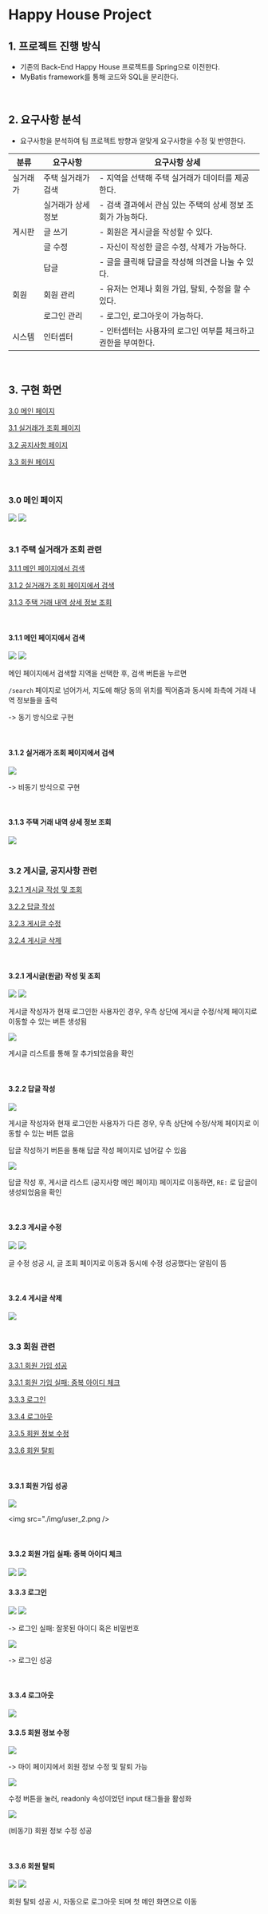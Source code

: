 
# Happy House Project

## 1. 프로젝트 진행 방식

- 기존의 Back-End Happy House 프로젝트를 Spring으로 이전한다.
- MyBatis framework를 통해 코드와 SQL을 분리한다.
<br>
  
## 2. 요구사항 분석
- 요구사항을 분석하여 팀 프로젝트 방향과 알맞게 요구사항을 수정 및 반영한다. 
  
| 분류 | 요구사항 | 요구사항 상세 |
| ------ | ------ | ------ |
| 실거래가 	| 주택 실거래가 검색 | - 지역을 선택해 주택 실거래가 데이터를 제공한다.|
|   		| 실거래가 상세 정보	| - 검색 결과에서 관심 있는 주택의 상세 정보 조회가 가능하다. |
| 게시판 		| 글 쓰기 		| - 회원은 게시글을 작성할 수 있다.
|   		| 글 수정 		| - 자신이 작성한 글은 수정, 삭제가 가능하다. |
|   		| 답글 			| - 글을 클릭해 답글을 작성해 의견을 나눌 수 있다.|
| 회원 		| 회원 관리 		| - 유저는 언제나 회원 가입, 탈퇴, 수정을 할 수 있다. |
|  			| 로그인 관리 	| - 로그인, 로그아웃이 가능하다.|
| 시스템		| 인터셉터 		| - 인터셉터는 사용자의 로그인 여부를 체크하고 권한을 부여한다.  |
<br>

## 3. 구현 화면

[3.0 메인 페이지](#3.0-메인-페이지)

[3.1 실거래가 조회 페이지](#3.1-주택-실거래가-조회-관련)

[3.2 공지사항 페이지](#3.2-게시글,-공지사항-관련)

[3.3 회원 페이지](#3.3-회원-관련)


<br/>

### 3.0 메인 페이지

<img src="./img/main_1.png" />

<img src="./img/main_2.png" />

<br/>

<br/>


### 3.1 주택 실거래가 조회 관련

[3.1.1 메인 페이지에서 검색](#3.1.1-메인-페이지에서-검색)

[3.1.2 실거래가 조회 페이지에서 검색](#3.1.2-실거래가-조회-페이지에서-검색)

[3.1.3 주택 거래 내역 상세 정보 조회](#3.1.3-주택-거래-내역-상세-정보-조회)

<br/>

#### 3.1.1 메인 페이지에서 검색

<img src="./img/search_1.png" />

<img src="./img/search_2.png" />

메인 페이지에서 검색할 지역을 선택한 후, 검색 버튼을 누르면

`/search` 페이지로 넘어가서, 지도에 해당 동의 위치를 찍어줌과 동시에 좌측에 거래 내역 정보들을 출력

-> 동기 방식으로 구현

<br/>


#### 3.1.2 실거래가 조회 페이지에서 검색

<img src="./img/search_3.png" />

-> 비동기 방식으로 구현

<br/>


#### 3.1.3 주택 거래 내역 상세 정보 조회

<img src="./img/search_4.png" />

<br>

<br/>

### 3.2 게시글, 공지사항 관련

[3.2.1 게시글 작성 및 조회](#3.2.1-게시글(원글)-작성-및-조회)

[3.2.2 답글 작성](#3.2.2-답글-작성)

[3.2.3 게시글 수정](#3.2.3-게시글-수정)

[3.2.4 게시글 삭제](#3.2.4-게시글-삭제)


<br/>

#### 3.2.1 게시글(원글) 작성 및 조회

<img src="./img/board_2.png" />

<img src="./img/board_3.png" />

게시글 작성자가 현재 로그인한 사용자인 경우, 우측 상단에 게시글 수정/삭제 페이지로 이동할 수 있는 버튼 생성됨

<img src="./img/board_1.png" />

게시글 리스트를 통해 잘 추가되었음을 확인

<br/>

#### 3.2.2 답글 작성

<img src="./img/board_4.png" />

게시글 작성자와 현재 로그인한 사용자가 다른 경우, 우측 상단에 수정/삭제 페이지로 이동할 수 있는 버튼 없음

답글 작성하기 버튼을 통해 답글 작성 페이지로 넘어갈 수 있음

<img src="./img/board_5.png" />

답글 작성 후, 게시글 리스트 (공지사항 메인 페이지) 페이지로 이동하면, `RE:` 로 답글이 생성되었음을 확인

<br/>


#### 3.2.3 게시글 수정

<img src="./img/board_6.png" />

<img src="./img/board_7.png" />

글 수정 성공 시, 글 조회 페이지로 이동과 동시에 수정 성공했다는 알림이 뜸

<br/>

#### 3.2.4 게시글 삭제

<img src="./img/board_8.png" />

<br/>

<br>

### 3.3 회원 관련

[3.3.1 회원 가입 성공](#3.3.1-회원-가입-성공)

[3.3.1 회원 가입 실패: 중복 아이디 체크](#3.3.2-회원-가입-실패:-중복-아이디-체크)

[3.3.3 로그인](#3.3.3-로그인)

[3.3.4 로그아웃](#3.3.4-로그아웃)

[3.3.5 회원 정보 수정](#3.3.1-회원-정보-수정)

[3.3.6 회원 탈퇴](#3.3.1-회원-탈퇴)

<br/>

#### 3.3.1 회원 가입 성공

<img src="./img/user_1.png" />

<img src="./img/user_2.png />

<br/>

#### 3.3.2 회원 가입 실패: 중복 아이디 체크

<img src="./img/user_10.png" />

<img src="./img/user_11.png" />

<br/>

#### 3.3.3 로그인

<img src="./img/user_3.png" />

<img src="./img/user_5.png" />

-> 로그인 실패: 잘못된 아이디 혹은 비밀번호

<img src="./img/user_6.png" />

-> 로그인 성공

<br/>


#### 3.3.4 로그아웃

<img src="./img/user_4.png" />

<br/>


#### 3.3.5 회원 정보 수정

<img src="./img/user_7.png" />

-> 마이 페이지에서 회원 정보 수정 및 탈퇴 가능

<img src="./img/user_8.png" />

수정 버튼을 눌러, readonly 속성이었던 input 태그들을 활성화

<img src="./img/user_9.png" />

(비동기) 회원 정보 수정 성공

<br/>

#### 3.3.6 회원 탈퇴


<img src="./img/user_12.png" />

<img src="./img/user_13.png" />

회원 탈퇴 성공 시, 자동으로 로그아웃 되며 첫 메인 화면으로 이동



